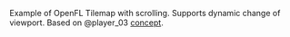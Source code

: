Example of OpenFL Tilemap with scrolling. Supports dynamic change of viewport.
Based on @player_03 [concept](http://community.openfl.org/t/tilemap-on-a-scrolling-world/8951/3).
